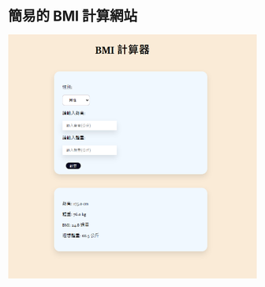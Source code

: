 # 簡易的 BMI 計算網站



![image](https://github.com/kaiser7410/Python-Practise/blob/main/BMI/%E7%B6%B2%E7%AB%99%E5%9C%96new.png)
